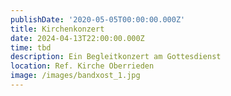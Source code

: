 ```yaml
---
publishDate: '2020-05-05T00:00:00.000Z'
title: Kirchenkonzert
date: 2024-04-13T22:00:00.000Z
time: tbd
description: Ein Begleitkonzert am Gottesdienst
location: Ref. Kirche Oberrieden
image: /images/bandxost_1.jpg
---
```


